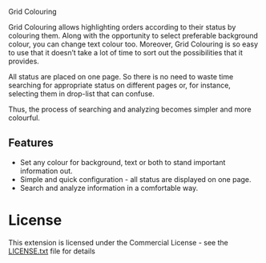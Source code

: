 Grid Colouring

Grid Colouring allows highlighting orders according to their status by colouring them. Along with the opportunity to select preferable background colour, you can change text colour too. Moreover, Grid Colouring is so easy to use that it doesn’t take a lot of time to sort out the possibilities that it provides.

All status are placed on one page. So there is no need to waste time searching for appropriate status on different pages or, for instance, selecting them in drop-list that can confuse.

Thus, the process of searching and analyzing becomes simpler and more colourful.

## Features
- Set any colour for background, text or both to stand important information out.
- Simple and quick configuration - all status are displayed on one page.
- Search and analyze information in a comfortable way.

# License
This extension is licensed under the Commercial License - see the [LICENSE.txt](LICENSE.txt) file for details
